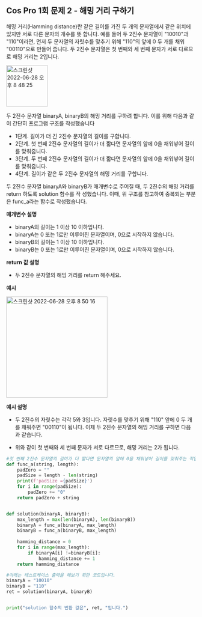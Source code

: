## Cos Pro 1회 문제 2 - 해밍 거리 구하기
해밍 거리(Hamming distance)란 같은 길이를 가진 두 개의 문자열에서 같은 위치에 있지만 서로 다른 문자의 개수를 뜻
합니다. 예를 들어 두 2진수 문자열이 "10010"과 "110"이라면, 먼저 두 문자열의 자릿수를 맞추기 위해 "110"의 앞에 0 두
개를 채워 "00110"으로 만들어 줍니다. 두 2진수 문자열은 첫 번째와 세 번째 문자가 서로 다르므로 해밍 거리는 2입니다.

<img width="110" alt="스크린샷 2022-06-28 오후 8 48 25" src="https://user-images.githubusercontent.com/80513699/176171041-da7a001c-7262-4ce4-9b0d-7c2af9ed91b0.png">


두 2진수 문자열 binaryA, binaryB의 해밍 거리를 구하려 합니다. 이를 위해 다음과 같이 간단히 프로그램 구조를 작성했습니다
- 1단계. 길이가 더 긴 2진수 문자열의 길이를 구합니다.
- 2단계. 첫 번째 2진수 문자열의 길이가 더 짧다면 문자열의 앞에 0을 채워넣어 길이를 맞춰줍니다.
- 3단계. 두 번째 2진수 문자열의 길이가 더 짧다면 문자열의 앞에 0을 채워넣어 길이를 맞춰줍니다.
- 4단계. 길이가 같은 두 2진수 문자열의 해밍 거리를 구합니다.

두 2진수 문자열 binaryA와 binaryB가 매개변수로 주어질 때, 두 2진수의 해밍 거리를 return 하도록 solution 함수를 작
성했습니다. 이때, 위 구조를 참고하여 중복되는 부분은 func_a라는 함수로 작성했습니다. 


**매개변수 설명**
  - binaryA의 길이는 1 이상 10 이하입니다.
  - binaryA는 0 또는 1로만 이루어진 문자열이며, 0으로 시작하지 않습니다.
  - binaryB의 길이는 1 이상 10 이하입니다.
  - binaryB는 0 또는 1로만 이루어진 문자열이며, 0으로 시작하지 않습니다.

**return 값 설명**
  - 두 2진수 문자열의 해밍 거리를 return 해주세요.

**예시**

<img width="269" alt="스크린샷 2022-06-28 오후 8 50 16" src="https://user-images.githubusercontent.com/80513699/176171378-3f2bc9db-d6ee-4e60-afbf-a2cda547b49d.png">

**예시 설명**

- 두 2진수의 자릿수는 각각 5와 3입니다. 자릿수를 맞추기 위해 "110" 앞에 0 두 개를 채워주면 "00110"이 됩니다. 이제 두 2진수 문자열의 해밍 거리를 구하면 다음과 같습니다.

- 위와 같이 첫 번째와 세 번째 문자가 서로 다르므로, 해밍 거리는 2가 됩니다.

```python
#첫 번째 2진수 문자열의 길이가 더 짧다면 문자열의 앞에 0을 채워넣어 길이를 맞춰주는 작업을 한다.
def func_a(string, length):
    padZero = ""
    padSize = length - len(string)
    print(f'padSize ={padSize}')  
    for i in range(padSize):
        padZero += "0"
    return padZero + string


def solution(binaryA, binaryB):
    max_length = max(len(binaryA), len(binaryB))
    binaryA = func_a(binaryA, max_length)
    binaryB = func_a(binaryB, max_length)
    
    hamming_distance = 0
    for i in range(max_length):
        if binaryA[i] !=binaryB[i]:
            hamming_distance += 1
    return hamming_distance

#아래는 테스트케이스 출력을 해보기 위한 코드입니다.
binaryA = "10010"
binaryB = "110"
ret = solution(binaryA, binaryB)


print("solution 함수의 반환 값은", ret, "입니다.")
```
